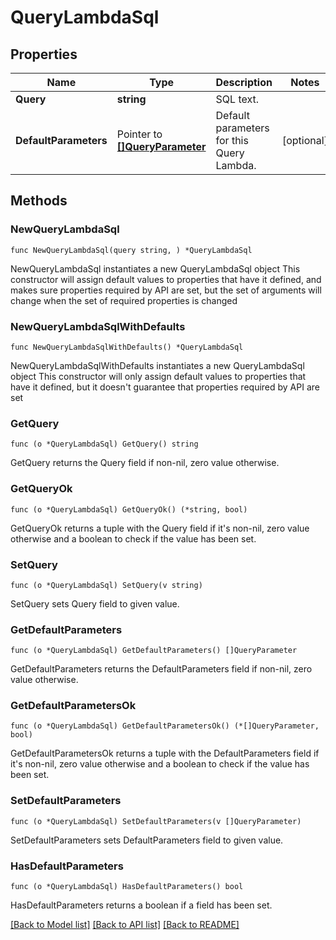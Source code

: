 # QueryLambdaSql

## Properties

Name | Type | Description | Notes
------------ | ------------- | ------------- | -------------
**Query** | **string** | SQL text. | 
**DefaultParameters** | Pointer to [**[]QueryParameter**](QueryParameter.md) | Default parameters for this Query Lambda. | [optional] 

## Methods

### NewQueryLambdaSql

`func NewQueryLambdaSql(query string, ) *QueryLambdaSql`

NewQueryLambdaSql instantiates a new QueryLambdaSql object
This constructor will assign default values to properties that have it defined,
and makes sure properties required by API are set, but the set of arguments
will change when the set of required properties is changed

### NewQueryLambdaSqlWithDefaults

`func NewQueryLambdaSqlWithDefaults() *QueryLambdaSql`

NewQueryLambdaSqlWithDefaults instantiates a new QueryLambdaSql object
This constructor will only assign default values to properties that have it defined,
but it doesn't guarantee that properties required by API are set

### GetQuery

`func (o *QueryLambdaSql) GetQuery() string`

GetQuery returns the Query field if non-nil, zero value otherwise.

### GetQueryOk

`func (o *QueryLambdaSql) GetQueryOk() (*string, bool)`

GetQueryOk returns a tuple with the Query field if it's non-nil, zero value otherwise
and a boolean to check if the value has been set.

### SetQuery

`func (o *QueryLambdaSql) SetQuery(v string)`

SetQuery sets Query field to given value.


### GetDefaultParameters

`func (o *QueryLambdaSql) GetDefaultParameters() []QueryParameter`

GetDefaultParameters returns the DefaultParameters field if non-nil, zero value otherwise.

### GetDefaultParametersOk

`func (o *QueryLambdaSql) GetDefaultParametersOk() (*[]QueryParameter, bool)`

GetDefaultParametersOk returns a tuple with the DefaultParameters field if it's non-nil, zero value otherwise
and a boolean to check if the value has been set.

### SetDefaultParameters

`func (o *QueryLambdaSql) SetDefaultParameters(v []QueryParameter)`

SetDefaultParameters sets DefaultParameters field to given value.

### HasDefaultParameters

`func (o *QueryLambdaSql) HasDefaultParameters() bool`

HasDefaultParameters returns a boolean if a field has been set.


[[Back to Model list]](../README.md#documentation-for-models) [[Back to API list]](../README.md#documentation-for-api-endpoints) [[Back to README]](../README.md)


